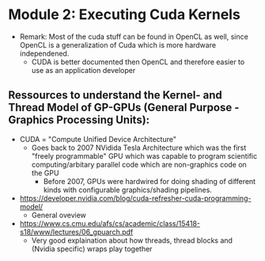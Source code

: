 # Module 2: Executing Cuda Kernels
+ Remark: Most of the cuda stuff can be found in OpenCL as well, since OpenCL is a generalization of Cuda which is more hardware independened.
    - CUDA is better documented then OpenCL and therefore easier to use as an application developer

## Ressources to understand the Kernel- and Thread Model of GP-GPUs (General Purpose - Graphics Processing Units):
+ CUDA = "Compute Unified Device Architecture"
    - Goes back to 2007 NVidida Tesla Architecture which was the first "freely programmable" GPU which was capable to program scientific computing/arbitary parallel code which are non-graphics code on the GPU
        * Before 2007, GPUs were hardwired for doing shading of different kinds with configurable graphics/shading pipelines.
+ https://developer.nvidia.com/blog/cuda-refresher-cuda-programming-model/
    - General oveview
+ https://www.cs.cmu.edu/afs/cs/academic/class/15418-s18/www/lectures/06_gpuarch.pdf
    - Very good explaination about how threads, thread blocks and (Nvidia specific) wraps play together
    
